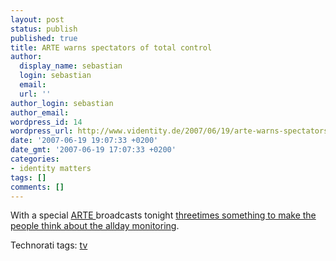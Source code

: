 ```yaml
---
layout: post
status: publish
published: true
title: ARTE warns spectators of total control
author:
  display_name: sebastian
  login: sebastian
  email:
  url: ''
author_login: sebastian
author_email:
wordpress_id: 14
wordpress_url: http://www.videntity.de/2007/06/19/arte-warns-spectators-of-total-control/
date: '2007-06-19 19:07:33 +0200'
date_gmt: '2007-06-19 17:07:33 +0200'
categories:
- identity matters
tags: []
comments: []
---
```

With a special <a href="http://www.arte.tv/">ARTE </a>broadcasts tonight <a href="http://www.arte.tv/de/woche/244,broadcastingNum=688220,day=4,week=25,year=2007.html">threetimes something to make the people think about the allday monitoring</a>.

Technorati tags: <a href="http://technorati.com/tag/tv" rel="tag">tv</a>
